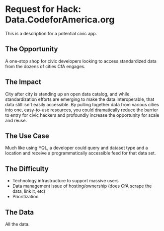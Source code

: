 Request for Hack: Data.CodeforAmerica.org
========
This is a description for a potential civic app.

## The Opportunity 
A one-stop shop for civic developers looking to access standardized data from the dozens of cities CfA engages.

## The Impact
City after city is standing up an open data catalog, and while standardization efforts are emerging to make the data interoperable, that data still isn't easily accessible. By pulling together data from various cities into one, easy-to-use resources, you could dramatically reduce the barrier to entry for civic hackers and profoundly increase the opportunity for scale and reuse.

## The Use Case
Much like using YQL, a developer could query and dataset type and a location and receive a programmatically accessible feed for that data set.

## The Difficulty
* Technology infrastructure to support massive users
* Data management issue of hosting/ownership (does CfA scrape the data, link it, etc)
* Prioritization

## The Data
All the data.